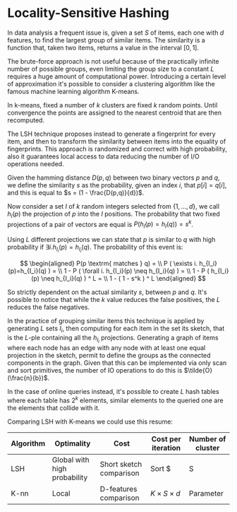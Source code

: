 # Locality-Sensitive Hashing
In data analysis a frequent issue is, given a set $S$ of items, each one with $d$ features, to find the largest group of similar items.
The similarity is a function that, taken two items, returns a value in the interval $[0,1]$.

The brute-force approach is not useful because of the practically infinite number of possible groups, even limiting the group size to a constant $L$ requires a huge amount of computational power.
Introducing a certain level of approximation it's possible to consider a clustering algorithm like the famous machine learning algorithm K-means.

In k-means, fixed a number of $k$ clusters are fixed $k$ random points.
Until convergence the points are assigned to the nearest centroid that are then recomputed.

The LSH technique proposes instead to generate a fingerprint for every item, and then to transform the similarity between items into the equality of fingerprints.
This approach is randomized and correct with high probability, also it guarantees local access to data reducing the number of I/O operations needed.

Given the hamming distance $D(p,q)$ between two binary vectors $p$ and $q$, we define the similarity $s$ as the probability, given an index $i$, that $p[i] = q[i]$, and this is equal to $s = (1 - \frac{D(p,q)}{d})$.

Now consider a set $I$ of $k$ random integers selected from $\{1,\dots,d\}$, we call $h_I(p)$ the projection of $p$ into the $I$ positions.
The probability that two fixed projections of a pair of vectors are equal is $P(h_I(p)=h_I(q))=s^k$.

Using $L$ different projections we can state that $p$ is similar to $q$ with high probability if $\exists i. h_{I_i}(p)=h_{I_i}(q)$. The probability of this event is:

$$
\begin{aligned}
P(p \textrm{ matches } q) = \\
P ( \exists i. h_{I_i}(p)=h_{I_i}(q) ) = \\
1 - P ( \forall i. h_{I_i}(p) \neq h_{I_i}(q) ) = \\
1 - P ( h_{I_i}(p) \neq h_{I_i}(q) ) ^ L = \\
1 - ( 1 - s^k ) ^ L
\end{aligned}
$$

So strictly dependent on the actual similarity $s$, between $p$ and $q$.
It's possible to notice that while the $k$ value reduces the false positives, the $L$ reduces the false negatives.

In the practice of grouping similar items this technique is applied by generating $L$ sets $I_i$, then computing for each item in the set its sketch, that is the $L$-ple containing all the $h_{I_i}$ projections.
Generating a graph of items where each node has an edge with any node with at least one equal projection in the sketch, permit to define the groups as the connected components in the graph.
Given that this can be implemented via only scan and sort primitives, the number of IO operations to do this is $\tilde{O}(\frac{n}{b})$.

In the case of online queries instead, it's possible to create $L$ hash tables where each table has $2^k$ elements, similar elements to the queried one are the elements that collide with it.

Comparing LSH with K-means we could use this resume:

| Algorithm | Optimality | Cost | Cost per iteration | Number of cluster |
|-----------|------------|------|--------------------|-------------------|
|LSH|Global with high probability|Short sketch comparison|Sort $|S|$ items|Learned|
|K-nn|Local|D-features comparison|$K \times S \times d$|Parameter|
